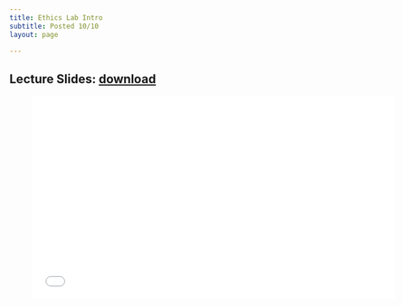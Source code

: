 ```yaml
---
title: Ethics Lab Intro
subtitle: Posted 10/10
layout: page

---
```


## Lecture Slides: [download](../ethics.pdf)

<figure class="image is-16by9">
    <iframe class="has-ratio" frameborder="0" scrolling="yes" width="640" height="360"
        src="../ethics.pdf">
    </iframe>
</figure>
